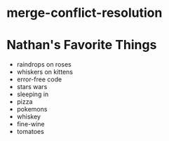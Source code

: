 # merge-conflict-resolution

# Nathan's Favorite Things

- raindrops on roses
- whiskers on kittens
- error-free code
- stars wars
- sleeping in
- pizza
- pokemons
- whiskey
- fine-wine
- tomatoes
